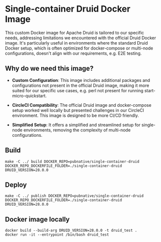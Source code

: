 # Single-container Druid Docker Image

This custom Docker image for Apache Druid is tailored to our specific needs, addressing limitations we encountered with
the official Druid Docker image. It's particularly useful in environments where the standard Druid Docker setup, which
is often optimized for docker-compose or multi-node configurations, doesn't align with our requirements, e.g. E2E
testing.

## Why do we need this image?

- **Custom Configuration**: This image includes additional packages and configurations not present in the official Druid
  image, making it more suited for our specific use cases, e.g. perl not present for running start-micro-quickstart.

- **CircleCI Compatibility**: The official Druid image and docker-compose setup worked well locally but presented
  challenges in our CircleCI environment. This image is designed to be more CI/CD friendly.

- **Simplified Setup**: It offers a simplified and streamlined setup for single-node environments, removing the
  complexity of multi-node configurations.

## Build

`make -C ../ build DOCKER_REPO=pubnative/single-container-druid DOCKER_REPO_DOCKERFILE_FOLDER=./single-container-druid DRUID_VERSION=28.0.0`

## Deploy

`make -C ../ publish DOCKER_REPO=pubnative/single-container-druid DOCKER_REPO_DOCKERFILE_FOLDER=./single-container-druid DRUID_VERSION=28.0.0`

## Docker image locally

```
docker build --build-arg DRUID_VERSION=28.0.0 -t druid_test .
docker run -it --entrypoint /bin/bash druid_test 
```